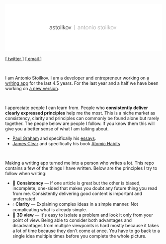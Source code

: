 ![Antonio Stoilkov](/assets/astoilkov.png)

[[ twitter ]](https://twitter.com/antoniostoilkov) [[ email ]](mailto:hello@astoilkov.com)

<br/>

I am Antonio Stoilkov. I am a developer and entrepreneur working on [a writing app](https://caret.io/) for the last 4.5 years. For the last year and a half we have been working on [a new version](https://twitter.com/careteditor/status/1136198029357264896).

<br/>

I appreciate people I can learn from. People who **consistently deliver clearly expressed principles** help me the most. This is a niche market as consistency, clarity and principles can commonly be found alone but rarely together. The people below are people I follow. If you know them this will give you a better sense of what I am talking about.
- [Paul Graham](https://twitter.com/paulg) and specifically his [essays](http://www.paulgraham.com/articles.html).
- [James Clear](https://twitter.com/JamesClear) and specifically his book [Atomic Habits](https://www.goodreads.com/book/show/40121378-atomic-habits)

<br/>

Making a writing app turned me into a person who writes a lot. This repo contains a few of the things I have written. Below are the principles I try to follow when writing:
- 👯 **Consistency** — If one article is great but the other is biased, incomplete, one-sided that makes you doubt any future thing you read from me. Consistently delivering good content is important and underrated.
- 💧 **Clarity** — Explaining complex ideas in a simple manner. Not complicating what is already simple.
- 👀 **3D view** — It's easy to isolate a problem and look it only from your point of view. Being able to consider both advantages and disadvantages from multiple viewpoints is hard mostly because it takes a lot of time because they don't come at once. You have to go back to a single idea multiple times before you complete the whole picture.